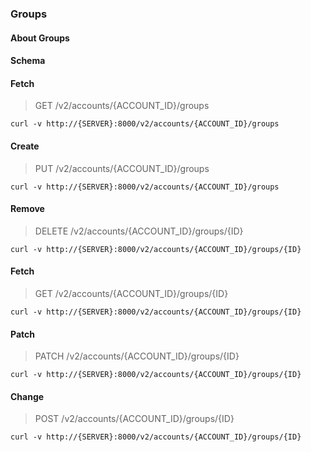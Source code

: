 ### Groups

#### About Groups

#### Schema



#### Fetch

> GET /v2/accounts/{ACCOUNT_ID}/groups

```curl
curl -v http://{SERVER}:8000/v2/accounts/{ACCOUNT_ID}/groups
```

#### Create

> PUT /v2/accounts/{ACCOUNT_ID}/groups

```curl
curl -v http://{SERVER}:8000/v2/accounts/{ACCOUNT_ID}/groups
```

#### Remove

> DELETE /v2/accounts/{ACCOUNT_ID}/groups/{ID}

```curl
curl -v http://{SERVER}:8000/v2/accounts/{ACCOUNT_ID}/groups/{ID}
```

#### Fetch

> GET /v2/accounts/{ACCOUNT_ID}/groups/{ID}

```curl
curl -v http://{SERVER}:8000/v2/accounts/{ACCOUNT_ID}/groups/{ID}
```

#### Patch

> PATCH /v2/accounts/{ACCOUNT_ID}/groups/{ID}

```curl
curl -v http://{SERVER}:8000/v2/accounts/{ACCOUNT_ID}/groups/{ID}
```

#### Change

> POST /v2/accounts/{ACCOUNT_ID}/groups/{ID}

```curl
curl -v http://{SERVER}:8000/v2/accounts/{ACCOUNT_ID}/groups/{ID}
```

